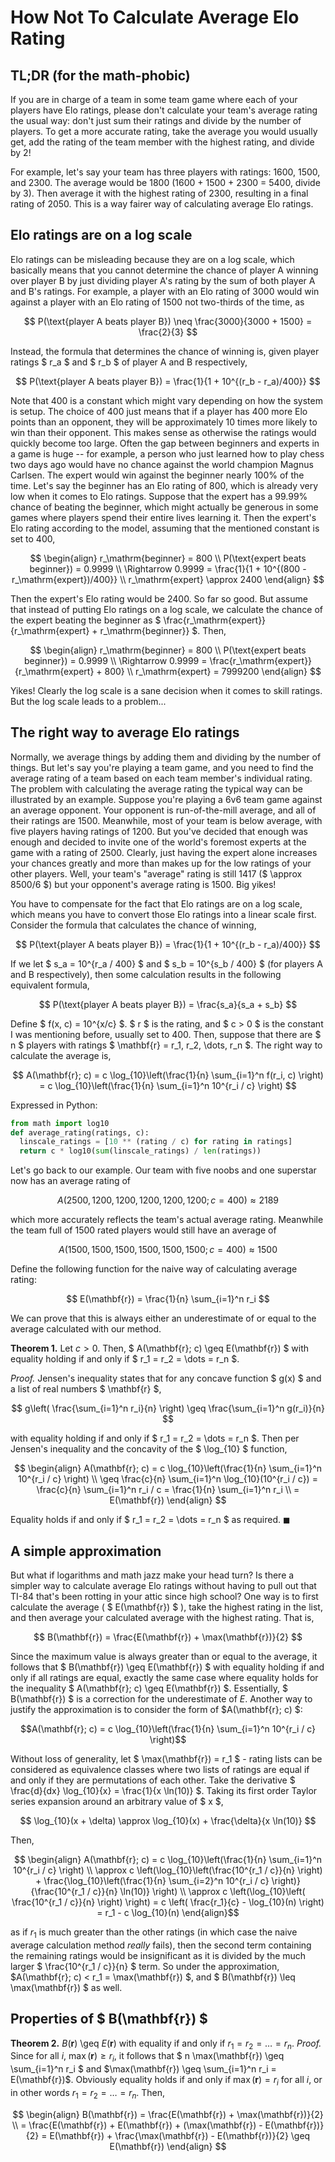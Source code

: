 <script src="https://polyfill.io/v3/polyfill.min.js?features=es6"></script>
<script>
MathJax = {
  tex: {
    inlineMath: [              // start/end delimiter pairs for in-line math
      ['$', '$'],
      ['\\(', '\\)']
    ]
  }
};
</script>
<script id="MathJax-script" async src="https://cdn.jsdelivr.net/npm/mathjax@3/es5/tex-mml-chtml.js"></script>


# How Not To Calculate Average Elo Rating

## TL;DR (for the math-phobic)
If you are in charge of a team in some team game where each of your players have Elo ratings, please don't calculate your team's average rating the usual way: don't just sum their ratings and divide by the number of players. To get a more accurate rating, take the average you would usually get, add the rating of the team member with the highest rating, and divide by 2! 

For example, let's say your team has three players with ratings: 1600, 1500, and 2300. The average would be 1800 (1600 + 1500 + 2300 = 5400, divide by 3). Then average it with the highest rating of 2300, resulting in a final rating of 2050. This is a way fairer way of calculating average Elo ratings.

## Elo ratings are on a log scale
Elo ratings can be misleading because they are on a log scale, which basically means that you cannot determine the chance of player A winning over player B by just dividing player A's rating by the sum of both player A and B's ratings. For example, a player with an Elo rating of 3000 would win against a player with an Elo rating of 1500 not two-thirds of the time, as

$$ P(\text{player A beats player B}) \neq \frac{3000}{3000 + 1500} = \frac{2}{3} $$

Instead, the formula that determines the chance of winning is, given player ratings $ r_a $ and $ r_b $ of player A and B respectively,

$$ P(\text{player A beats player B}) = \frac{1}{1 + 10^{(r_b - r_a)/400}} $$

Note that 400 is a constant which might vary depending on how the system is setup. The choice of 400 just means that if a player has 400 more Elo points than an opponent, they will be approximately 10 times more likely to win than their opponent. This makes sense as otherwise the ratings would quickly become too large. Often the gap between beginners and experts in a game is huge -- for example, a person who just learned how to play chess two days ago would have no chance against the world champion Magnus Carlsen. The expert would win against the beginner nearly 100% of the time. Let's say the beginner has an Elo rating of 800, which is already very low when it comes to Elo ratings. Suppose that the expert has a 99.99% chance of beating the beginner, which might actually be generous in some games where players spend their entire lives learning it. Then the expert's Elo rating according to the model, assuming that the mentioned constant is set to 400,

$$ \begin{align}
r_\mathrm{beginner} = 800 \\
P(\text{expert beats beginner}) = 0.9999 \\
\Rightarrow 0.9999 = \frac{1}{1 + 10^{(800 - r_\mathrm{expert})/400}} \\
r_\mathrm{expert} \approx 2400
\end{align} $$

Then the expert's Elo rating would be 2400. So far so good. But assume that instead of putting Elo ratings on a log scale, we calculate the chance of the expert beating the beginner as $ \frac{r_\mathrm{expert}}{r_\mathrm{expert} + r_\mathrm{beginner}} $. Then,


$$ \begin{align}
r_\mathrm{beginner} = 800 \\
P(\text{expert beats beginner}) = 0.9999 \\
\Rightarrow 0.9999 = \frac{r_\mathrm{expert}}{r_\mathrm{expert} + 800} \\
r_\mathrm{expert} = 7999200
\end{align} $$

Yikes! Clearly the log scale is a sane decision when it comes to skill ratings. But the log scale leads to a problem...

## The right way to average Elo ratings
Normally, we average things by adding them and dividing by the number of things. But let's say you're playing a team game, and you need to find the average rating of a team based on each team member's individual rating. The problem with calculating the average rating the typical way can be illustrated by an example. Suppose you're playing a 6v6 team game against an average opponent. Your opponent is run-of-the-mill average, and all of their ratings are 1500. Meanwhile, most of your team is below average, with five players having ratings of 1200. But you've decided that enough was enough and decided to invite one of the world's foremost experts at the game with a rating of 2500. Clearly, just having the expert alone increases your chances greatly and more than makes up for the low ratings of your other players. Well, your team's "average" rating is still 1417 ($ \approx 8500/6 $) but your opponent's average rating is 1500. Big yikes!

You have to compensate for the fact that Elo ratings are on a log scale, which means you have to convert those Elo ratings into a linear scale first. Consider the formula that calculates the chance of winning,

$$ P(\text{player A beats player B}) = \frac{1}{1 + 10^{(r_b - r_a)/400}} $$

If we let $ s_a = 10^{r_a / 400} $ and $ s_b = 10^{s_b / 400} $ (for players A and B respectively), then some calculation results in the following equivalent formula,

$$ P(\text{player A beats player B}) = \frac{s_a}{s_a + s_b} $$

Define $ f(x, c) = 10^{x/c} $. $ r $ is the rating, and $ c > 0 $ is the constant I was mentioning before, usually set to 400. Then, suppose that there are $ n $ players with ratings $ \mathbf{r} = r_1, r_2, \dots, r_n $. The right way to calculate the average is,

$$ A(\mathbf{r}; c) = c \log_{10}\left(\frac{1}{n} \sum_{i=1}^n f(r_i, c) \right) = c \log_{10}\left(\frac{1}{n} \sum_{i=1}^n 10^{r_i / c} \right) $$

Expressed in Python:

```python
from math import log10
def average_rating(ratings, c):
  linscale_ratings = [10 ** (rating / c) for rating in ratings]
  return c * log10(sum(linscale_ratings) / len(ratings))
```

Let's go back to our example. Our team with five noobs and one superstar now has an average rating of

$$ A(2500, 1200, 1200, 1200, 1200, 1200; c = 400) \approx 2189$$

which more accurately reflects the team's actual average rating. Meanwhile the team full of 1500 rated players would still have an average of

$$ A(1500, 1500, 1500, 1500, 1500, 1500; c = 400) \approx 1500$$

Define the following function for the naive way of calculating average rating:

$$ E(\mathbf{r}) = \frac{1}{n} \sum_{i=1}^n r_i $$

We can prove that this is always either an underestimate of or equal to the average calculated with our method.

**Theorem 1.** Let $c > 0$. Then, $ A(\mathbf{r}; c) \geq E(\mathbf{r}) $ with equality holding if and only if $ r_1 = r_2 = \dots = r_n $.

*Proof.* Jensen's inequality states that for any concave function $ g(x) $ and a list of real numbers $ \mathbf{r} $,

$$ g\left( \frac{\sum_{i=1}^n r_i}{n} \right) \geq \frac{\sum_{i=1}^n g(r_i)}{n} $$

with equality holding if and only if $ r_1 = r_2 = \dots = r_n $. Then per Jensen's inequality and the concavity of the $ \log_{10} $ function,

$$ \begin{align}
A(\mathbf{r}; c) = c \log_{10}\left(\frac{1}{n} \sum_{i=1}^n 10^{r_i / c} \right) \\
\geq \frac{c}{n} \sum_{i=1}^n \log_{10}(10^{r_i / c}) = \frac{c}{n} \sum_{i=1}^n r_i / c = \frac{1}{n} \sum_{i=1}^n r_i \\
= E(\mathbf{r})
\end{align} $$

Equality holds if and only if $ r_1 = r_2 = \dots = r_n $ as required. $\blacksquare$

## A simple approximation
But what if logarithms and math jazz make your head turn? Is there a simpler way to calculate average Elo ratings without having to pull out that TI-84 that's been rotting in your attic since high school? One way is to first calculate the average ( $ E(\mathbf{r}) $ ), take the highest rating in the list, and then average your calculated average with the highest rating. That is, 

$$ B(\mathbf{r}) = \frac{E(\mathbf{r}) + \max(\mathbf{r})}{2} $$

Since the maximum value is always greater than or equal to the average, it follows that $ B(\mathbf{r}) \geq E(\mathbf{r}) $ with equality holding if and only if all ratings are equal, exactly the same case where equality holds for the inequality $ A(\mathbf{r}; c) \geq E(\mathbf{r}) $. Essentially, $ B(\mathbf{r}) $ is a correction for the underestimate of $E$. Another way to justify the approximation is to consider the form of $A(\mathbf{r}; c) $:

$$A(\mathbf{r}; c) = c \log_{10}\left(\frac{1}{n} \sum_{i=1}^n 10^{r_i / c} \right)$$

Without loss of generality, let $ \max(\mathbf{r}) = r_1 $ - rating lists can be considered as equivalence classes where two lists of ratings are equal if and only if they are permutations of each other. Take the derivative $ \frac{d}{dx} \log_{10}{x} = \frac{1}{x \ln(10)} $. Taking its first order Taylor series expansion around an arbitrary value of $ x $,

$$ \log_{10}(x + \delta) \approx \log_{10}(x) + \frac{\delta}{x \ln(10)} $$

Then,

$$
\begin{align}
A(\mathbf{r}; c) = c \log_{10}\left(\frac{1}{n} \sum_{i=1}^n 10^{r_i / c} \right) \\
\approx c \left(\log_{10}\left(\frac{10^{r_1 / c}}{n} \right) + \frac{\log_{10}\left(\frac{1}{n} \sum_{i=2}^n 10^{r_i / c} \right)}{\frac{10^{r_1 / c}}{n} \ln(10)} \right) \\
\approx c \left(\log_{10}\left( \frac{10^{r_1 / c}}{n} \right) \right) = c \left( \frac{r_1}{c} - \log_{10}(n) \right) = r_1 - c \log_{10}(n)
\end{align}$$

as if $r_1$ is much greater than the other ratings (in which case the naive average calculation method *really* fails), then the second term containing the remaining ratings would be insignificant as it is divided by the much larger $ \frac{10^{r_1 / c}}{n} $ term. So under the approximation, $A(\mathbf{r}; c) < r_1 = \max(\mathbf{r}) $, and $ B(\mathbf{r}) \leq \max(\mathbf{r}) $ as well.

## Properties of $ B(\mathbf{r}) $
**Theorem 2.** $B(\mathbf{r})$ \geq $E(\mathbf{r})$ with equality if and only if $r_1 = r_2 = \dots = r_n$.
*Proof.* Since for all $i$, $\max(\mathbf{r}) \geq r_i$, it follows that $ n \max(\mathbf{r}) \geq \sum_{i=1}^n r_i $ and $\max(\mathbf{r}) \geq \sum_{i=1}^n r_i = E(\mathbf{r})$. Obviously equality holds if and only if $\max(\mathbf{r}) = r_i$ for all $i$, or in other words $r_1 = r_2 = \dots = r_n$. Then,

$$ \begin{align}
B(\mathbf{r}) = \frac{E(\mathbf{r}) + \max(\mathbf{r})}{2} \\
= \frac{E(\mathbf{r}) + E(\mathbf{r}) + (\max(\mathbf{r}) - E(\mathbf{r})}{2} 
= E(\mathbf{r}) + \frac{\max(\mathbf{r}) - E(\mathbf{r})}{2} \geq E(\mathbf{r})
\end{align} $$

